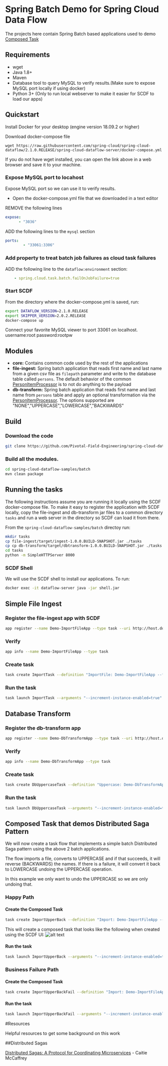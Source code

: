 # Spring Batch Demo for Spring Cloud Data Flow

The projects here contain Spring Batch based applications used to demo [Composed Task](https://dataflow.spring.io/docs/batch-developer-guides/batch/data-flow-composed-task/)

## Requirements
- wget
- Java 1.8+
- Maven
- Database tool to query MySQL to verify results.(Make sure to expose MySQL port locally if using docker)
- Python 3+ (Only to run local webserver to make it easier for SCDF to load our apps)

## Quickstart

Install Docker for your desktop (engine version 18.09.2 or higher)

Download docker-compose file
```
wget https://raw.githubusercontent.com/spring-cloud/spring-cloud-dataflow/2.1.0.RELEASE/spring-cloud-dataflow-server/docker-compose.yml
```
If you do not have wget installed, you can open the link above in a web browser and save it to your machine.

### Expose MySQL port to locahost

Expose MySQL port so we can use it to verify results.

- Open the docker-compose.yml file that we downloaded in a text editor

REMOVE the following lines
```yaml
expose:
      - "3036"

```

ADD the following lines to the `mysql` section

```yaml
ports:
        - "33061:3306"
```

### Add property to treat batch job failures as cloud task failures
ADD the following line to the `dataflow:environment` section:
```yaml
    - spring.cloud.task.batch.failOnJobFailure=true
```

### Start SCDF
From the directory where the docker-compose.yml is saved, run:

```bash
export DATAFLOW_VERSION=2.1.0.RELEASE
export SKIPPER_VERSION=2.0.2.RELEASE
docker-compose up

```

Connect your favorite MySQL viewer to port 33061 on localhost. username:root password:rootpw


## Modules

- **core:** Contains common code used by the rest of the applications
- **file-ingest:** Spring batch application that reads first name and last name from a given csv file as `filepath` parameter and write to the database table called `persons`. The default behavior of the common [PersonItemProcessor](core/src/main/java/io/spring/cloud/dataflow/batch/processor/PersonItemProcessor.java) is to not do anything to the payload
- **db-transform:** Spring batch application that reads first name and last name from `persons` table and apply an optional transformation via the [PersonItemProcessor](core/src/main/java/io/spring/cloud/dataflow/batch/processor/PersonItemProcessor.java). The options supported are "NONE","UPPERCASE","LOWERCASE","BACKWARDS"


## Build

### Download the code


```bash
git clone https://github.com/Pivotal-Field-Engineering/spring-cloud-dataflow-samples.git
```

### Build all the modules.

```bash
cd spring-cloud-dataflow-samples/batch
mvn clean package

```


## Running the tasks

The following instructions assume you are running it locally using the SCDF docker-compose file.
To make it easy to register the application with SCDF locally, copy the file-ingest and db-transform jar files to a common directory `tasks` 
and run a web server in the directory so SCDF can load it from there.

From the `spring-cloud-dataflow-samples/batch` directoy run:

```bash
mkdir tasks
cp file-ingest/target/ingest-1.0.0.BUILD-SNAPSHOT.jar ./tasks
cp cp db-transform/target/dbtransform-1.0.0.BUILD-SNAPSHOT.jar ./tasks
cd tasks
python -m SimpleHTTPServer 8000
```

### SCDF Shell
We will use the SCDF shell to install our applications. To run:

```bash
docker exec -it dataflow-server java -jar shell.jar
```

## Simple File Ingest

### Register the file-ingest app with SCDF

```bash
app register --name Demo-ImportFileApp --type task --uri http://host.docker.internal:8000/ingest-1.0.0.BUILD-SNAPSHOT.jar
```

### Verify
```bash
app info --name Demo-ImportFileApp --type task
```

### Create task
```bash
task create ImportTask --definition "ImportFile: Demo-ImportFileApp --file-path=classpath:data.csv"
```

### Run the task
```bash
task launch ImportTask --arguments "--increment-instance-enabled=true"
```

## Database Transform

### Register the db-transform app
```bash
app register --name Demo-DbTransformApp --type task --uri http://host.docker.internal:8000/dbtransform-1.0.0.BUILD-SNAPSHOT.jar
```

### Verify
```bash
app info --name Demo-DbTransformApp --type task
```

### Create task
```bash
task create DbUppercaseTask --definition "Uppercase: Demo-DbTransformApp --action=UPPERCASE"
```

### Run the task
```bash
task launch DbUppercaseTask --arguments "--increment-instance-enabled=true"
```

## Composed Task that demos Distributed Saga Pattern
We will now create a task flow that implements a simple batch Distributed Saga pattern using the above 2 batch applications.

The flow imports a file, converts to UPPERCASE and if that succeeds, it will reverse (BACKWARDS) the names. If there is a failure, it will 
convert it back to LOWERCASE undoing the UPPERCASE operation.
   
In this example we only want to undo the UPPERCASE so we are only undoing that.

### Happy Path  
#### Create the Composed Task 
```bash
task create ImportUpperBack --definition "Import: Demo-ImportFileApp --file-path=classpath:1-names.csv && Uppercase: Demo-DbTransformApp --action=UPPERCASE 'COMPLETED'->Backwards: Demo-DbTransformApp --action=BACKWARDS '*'->Lowercase: Demo-DbTransformApp --action=LOWERCASE"
```

This will create a composed task that looks like the following when created using the SCDF UI:
![alt text](ComposedFlow.png)

#### Run the task
```bash
task launch ImportUpperBack --arguments "--increment-instance-enabled=true"
```

### Business Failure Path  
#### Create the Composed Task 
```bash
task create ImportUpperBackFail --definition "Import: Demo-ImportFileApp --file-path=classpath:bf-names.csv && Uppercase: Demo-DbTransformApp --action=UPPERCASE 'COMPLETED'->Backwards: Demo-DbTransformApp --action=BACKWARDS '*'->Lowercase: Demo-DbTransformApp --action=LOWERCASE"
```

#### Run the task
```bash
task launch ImportUpperBackFail --arguments "--increment-instance-enabled=true"
```


#Resources

Helpful resources to get some background on this work

##Distributed Sagas

[Distributed Sagas: A Protocol for Coordinating Microservices](https://youtu.be/0UTOLRTwOX0) - Caitie McCaffrey 

